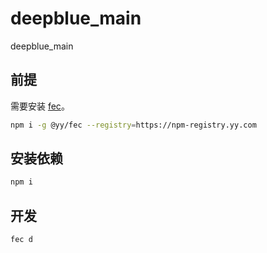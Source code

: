 # deepblue_main

deepblue_main

## 前提

需要安装 [fec](http://fec.yypm.io/)。

```bash
npm i -g @yy/fec --registry=https://npm-registry.yy.com
```

## 安装依赖

```bash
npm i
```

## 开发

```bash
fec d
```
